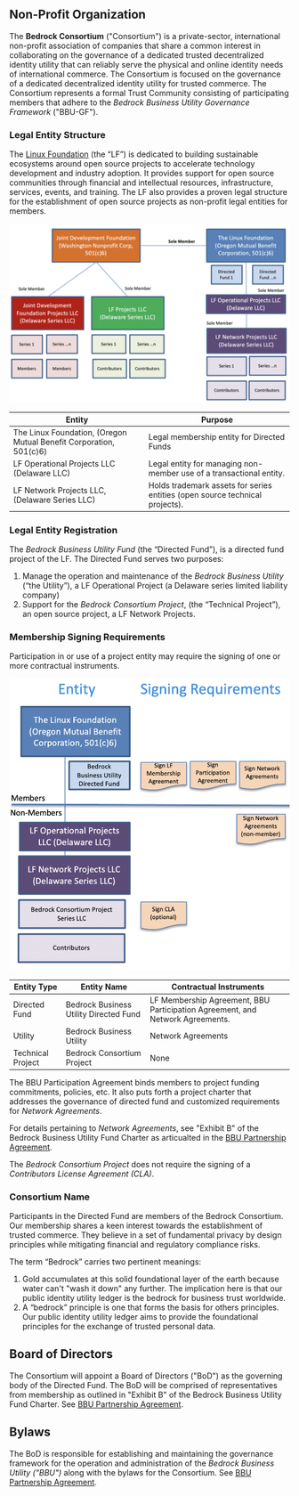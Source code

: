 
## Non-Profit Organization
The **Bedrock Consortium** ("Consortium") is a private-sector, international non-profit association of companies that share a common interest in collaborating on the governance of a dedicated trusted decentralized identity utility that can reliably serve the physical and online identity needs of international commerce. The Consortium is focused on the governance of a dedicated decentralized identity utility for trusted commerce. The Consortium represents a formal Trust Community consisting of participating members that adhere to the *Bedrock Business Utility Governance Framework* ("BBU-GF").

### Legal Entity Structure
The [Linux Foundation](https://www.linuxfoundation.org/) (the “LF”) is dedicated to building sustainable ecosystems around open source projects to accelerate technology development and industry adoption. It provides support for open source communities through financial and intellectual resources, infrastructure, services, events, and training. The LF also provides a proven legal structure for the establishment of open source projects as non-profit legal entities for members.

![lf_legal_entity_structure](../img/lf_legal_entity_structure.png)

| Entity | Purpose |
| --- | --- |
| The Linux Foundation, (Oregon Mutual Benefit Corporation, 501(c)6) | Legal membership entity for Directed Funds |
| LF Operational Projects LLC (Delaware LLC) | Legal entity for managing non-member use of a transactional entity. |
| LF Network Projects LLC, (Delaware Series LLC) | Holds trademark assets for series entities (open source technical projects). |

### Legal Entity Registration
The *Bedrock Business Utility Fund* (the “Directed Fund”), is a directed fund project of the LF. The Directed Fund serves two purposes:

1. Manage the operation and maintenance of the *Bedrock Business Utility* (“the Utility”), a LF Operational Project (a Delaware series limited liability company)
2. Support for the *Bedrock Consortium Project*, (the “Technical Project”), an open source project, a LF Network Projects.

### Membership Signing Requirements
Participation in or use of a project entity may require the signing of one or more contractual instruments.

![bbu_signing_reqs](../img/bbu-signing-reqs.png)

| Entity Type | Entity Name | Contractual Instruments |
| --- | --- | --- |
| Directed Fund | Bedrock Business Utility Directed Fund | LF Membership Agreement, BBU Participation Agreement, and Network Agreements. |
| Utility | Bedrock Business Utility | Network Agreements |
| Technical Project | Bedrock Consortium Project | None |

The BBU Participation Agreement binds members to project funding commitments, policies, etc. It also puts forth a project charter that addresses the governance of directed fund and customized requirements for *Network Agreements*.

For details pertaining to *Network Agreements*, see "Exhibit B" of the Bedrock Business Utility Fund Charter as articualted in the [BBU Partnership Agreement](../gf_legal/contracts/bbu_partnership_agreement.docx).

The *Bedrock Consortium Project* does not require the signing of a *Contributors License Agreement (CLA)*.

### Consortium Name
Participants in the Directed Fund are members of the Bedrock Consortium. Our membership shares a keen interest towards the establishment of trusted commerce. They believe in a set of fundamental privacy by design principles while mitigating financial and regulatory compliance risks.

The term “Bedrock” carries two pertinent meanings:

1. Gold accumulates at this solid foundational layer of the earth because water can't "wash it down" any further. The implication here is that our public identity utility ledger is the bedrock for business trust worldwide.
2. A “bedrock” principle is one that forms the basis for others principles. Our public identity utility ledger aims to provide the foundational principles for the exchange of trusted personal data.

## Board of Directors
The Consortium will appoint a Board of Directors ("BoD") as the governing body of the Directed Fund. The BoD will be comprised of representatives from membership as outlined in "Exhibit B" of the Bedrock Business Utility Fund Charter. See [BBU Partnership Agreement](../gf_legal/contracts/bbu_partnership_agreement.docx).

## Bylaws
The BoD is responsible for establishing and maintaining the governance framework for the operation and administration of the *Bedrock Business Utility ("BBU")* along with the bylaws for the Consortium. See [BBU Partnership Agreement](../gf_legal/contracts/bbu_partnership_agreement.docx).
